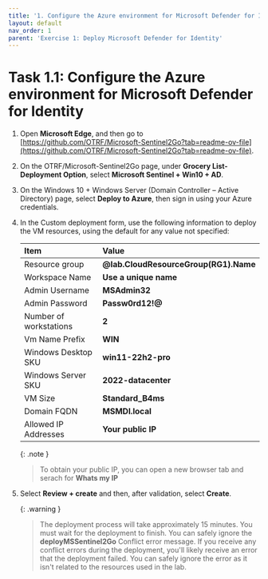 ```yaml
---
title: '1. Configure the Azure environment for Microsoft Defender for Identity'
layout: default
nav_order: 1
parent: 'Exercise 1: Deploy Microsoft Defender for Identity'
---
```


# Task 1.1: Configure the Azure environment for Microsoft Defender for Identity

1. Open **Microsoft Edge**, and then go to [https://github.com/OTRF/Microsoft-Sentinel2Go?tab=readme-ov-file](https://github.com/OTRF/Microsoft-Sentinel2Go?tab=readme-ov-file).  
 
1. On the OTRF/Microsoft-Sentinel2Go page, under **Grocery List-Deployment Option**, select **Microsoft Sentinel + Win10 + AD**. 

1. On the Windows 10 + Windows Server (Domain Controller – Active Directory) page, select **Deploy to Azure**, then sign in using your Azure credentials.  

1. In the Custom deployment form, use the following information to deploy the VM resources, using the default for any value not specified:  

    | Item | Value |
    |:---------|:---------|
    | Resource group   | **@lab.CloudResourceGroup(RG1).Name**  |
    | Workspace Name | **Use a unique name** |
    | Admin Username   | **MSAdmin32**   |
    | Admin Password   | **Passw0rd12!@**   |
    | Number of workstations   | **2**  |
    | Vm Name Prefix   | **WIN**   |
    | Windows Desktop SKU   | **win11-22h2-pro**   |
    | Windows Server SKU   | **2022-datacenter**   |
    | VM Size   | **Standard_B4ms**   |
    | Domain FQDN   | **MSMDI.local**   |
    | Allowed IP Addresses | **Your public IP**|

    {: .note }
    > To obtain your public IP, you can open a new browser tab and serach for **Whats my IP** 

1. Select **Review + create** and then, after validation, select **Create**.  

    {: .warning }
    > The deployment process will take approximately 15 minutes. You must wait for the deployment to finish. You can safely ignore the **deployMSSentinel2Go** Conflict error message. If you receive any conflict errors during the deployment, you'll likely receive an error that the deployment failed. You can safely ignore the error as it isn't related to the resources used in the lab.
